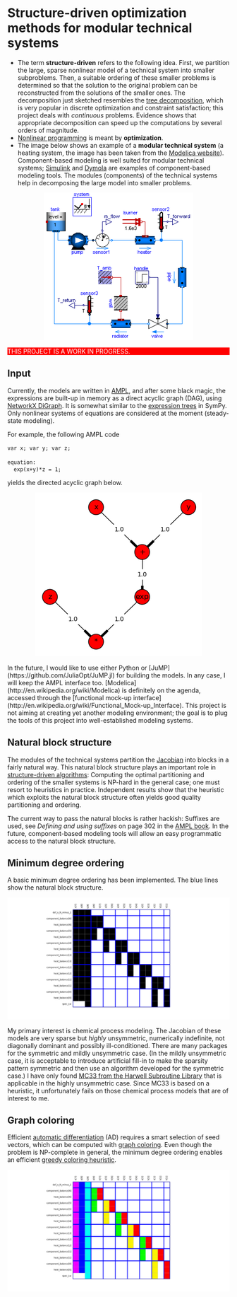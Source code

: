 Structure-driven optimization methods for modular technical systems
===================================================================

- <a name="structure-driven"></a> 
The term **structure-driven** refers to the following idea. First, we partition 
the large, sparse nonlinear model of a technical system into smaller 
subproblems. Then, a suitable ordering of these smaller problems is determined 
so that the solution to the original problem can be reconstructed from the 
solutions of the smaller ones. The decomposition just sketched resembles the
[tree decomposition](http://en.wikipedia.org/wiki/Tree_decomposition#Dynamic_programming), 
which is very popular in discrete optimization and constraint satisfaction; this 
project deals with *continuous* problems. Evidence shows that appropriate 
decomposition can speed up the computations by several orders of magnitude.
- [Nonlinear programming](http://en.wikipedia.org/wiki/Nonlinear_programming) 
is meant by **optimization**.
- The image below shows an example of a **modular technical system**
(a heating system, the image has been taken from the 
[Modelica website](https://www.modelica.org/news_items/release_of_modelica_fluid_1_0)).
Component-based modeling is well suited for modular technical systems; 
[Simulink](http://en.wikipedia.org/wiki/Simulink) and 
[Dymola](http://en.wikipedia.org/wiki/Dymola) are examples of component-based 
modeling tools. The modules (components) of the technical systems help in 
decomposing the large model into smaller problems.
<p align="center">
  <img src ="pics/HeatingSystem.png?raw=true" alt="modular technical system"/>
</p>

<p style="background: red; color: white;">
THIS PROJECT IS A WORK IN PROGRESS.
</p>

Input
-----
Currently, the models are written in [AMPL](http://en.wikipedia.org/wiki/AMPL),
and after some black magic, the expressions are built-up in memory as a 
direct acyclic graph (DAG), using
[NetworkX DiGraph](http://networkx.github.io/documentation/latest/reference/classes.digraph.html).
It is somewhat similar to the 
[expression trees](http://docs.sympy.org/latest/tutorial/manipulation.html) in 
SymPy. Only nonlinear systems of equations are considered at the moment 
(steady-state modeling).

For example, the following AMPL code
```
var x; var y; var z;

equation:
  exp(x+y)*z = 1;
```
yields the directed acyclic graph below.
<p align="center">
  <img src="pics/example.png?raw=true" alt="expression tree"/>
</p>
In the future, I would like to use either Python or 
[JuMP](https://github.com/JuliaOpt/JuMP.jl) for building the models. 
In any case, I will keep the AMPL interface too. 
[Modelica](http://en.wikipedia.org/wiki/Modelica) is definitely on the agenda, 
accessed through the 
[functional mock-up interface](http://en.wikipedia.org/wiki/Functional_Mock-up_Interface).
This project is not aiming at creating yet another modeling environment; the 
goal is to plug the tools of this project into well-established modeling 
systems.

Natural block structure
-----------------------
The modules of the technical systems partition the 
[Jacobian](http://en.wikipedia.org/wiki/Jacobian_matrix_and_determinant) 
into blocks in a fairly natural way. This natural block structure plays an
important role in [structure-driven algorithms](README.md#structure-driven):
Computing the optimal partitioning and ordering of the smaller systems is 
NP-hard in the general case; one must resort to heuristics in practice. 
Independent results show that the heuristic which exploits the natural block 
structure often yields good quality partitioning and ordering. 

The current way to pass the natural blocks is rather hackish: Suffixes are 
used, see *Defining and using suffixes* on page 302 in the 
[AMPL book](http://ampl.github.io/ampl-book.pdf). In the future, component-based
modeling tools will allow an easy programmatic access to the natural block 
structure.

Minimum degree ordering
-----------------------
A basic minimum degree ordering has been implemented. The blue lines show the 
natural block structure.

![ordering](pics/ordering.png?raw=true)

My primary interest is chemical process modeling. The Jacobian of these models 
are very sparse but *highly* unsymmetric, numerically indefinite, not diagonally
dominant and possibly ill-conditioned. There are many packages for the symmetric
and mildly unsymmetric case. (In the mildly unsymmetric case, it is acceptable 
to introduce artificial fill-in to make the sparsity pattern symmetric and 
then use an algorithm developed for the symmetric case.) 
I have only found 
[MC33 from the Harwell Subroutine Library](http://www.hsl.rl.ac.uk/catalogue/mc33.html)
that is applicable in the highly unsymmetric case. Since MC33 is based on a 
heuristic, it unfortunately fails on those chemical process models that are of 
interest to me.

Graph coloring
--------------
Efficient 
[automatic differentiation](http://en.wikipedia.org/wiki/Automatic_differentiation) 
(AD) requires a smart selection of seed vectors, which can be computed with 
[graph coloring](http://en.wikipedia.org/wiki/Graph_coloring). Even though the 
problem is NP-complete in general, the minimum degree ordering enables an 
efficient 
[greedy coloring heuristic](http://en.wikipedia.org/wiki/Greedy_coloring).

![coloring](pics/coloring.png?raw=true)
